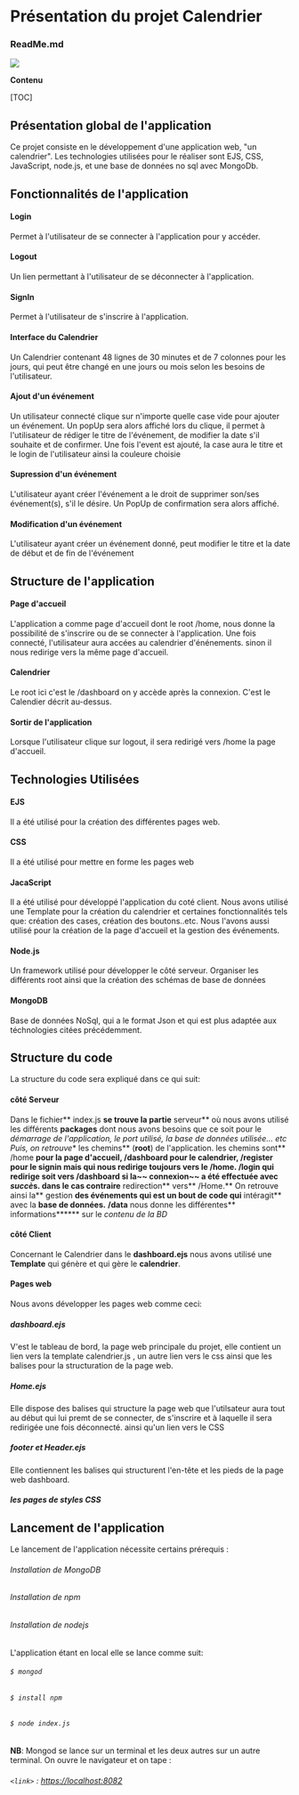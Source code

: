 # Présentation du projet Calendrier 



### ReadMe.md

![](https://pandao.github.io/editor.md/images/logos/editormd-logo-180x180.png)




**Contenu**

[TOC]

## Présentation global de l'application
Ce projet consiste en le développement d'une application web, "un calendrier". Les technologies utilisées pour le réaliser sont EJS, CSS, JavaScript, node.js, et une base de données no sql avec  MongoDb.
##  Fonctionnalités de l'application

####  Login 
Permet à l'utilisateur de se connecter à l'application pour y accéder.
#### Logout
Un lien permettant à l'utilisateur de se déconnecter à l'application.
#### SignIn
Permet à l'utilisateur de s'inscrire à l'application.
#### Interface du Calendrier
Un Calendrier contenant 48 lignes de 30 minutes et de 7 colonnes pour les jours, qui peut être changé en une jours ou mois selon les besoins de l'utilisateur.
#### Ajout d'un événement
Un utilisateur connecté clique sur n'importe quelle case vide pour ajouter un événement. Un popUp sera alors affiché lors du clique, il permet à l'utilisateur de rédiger le titre de l'événement, de modifier la date s'il souhaite et de confirmer. Une fois l'event est ajouté, la case aura le titre et le login de l'utilisateur ainsi la couleure choisie
#### Supression d'un événement
L'utilisateur ayant créer l'événement a le droit de supprimer  son/ses événement(s), s'il le désire. Un PopUp de confirmation sera alors affiché.
#### Modification d'un événement
L'utilisateur  ayant créer un événement donné, peut modifier le titre et la date de début et de fin de l'événement
## Structure de l'application
#### Page d'accueil
L'application a comme page d'accueil dont le root /home,  nous donne la possibilité de s'inscrire ou de se connecter à l'application. Une fois connecté, l'utilisateur aura accées au calendrier d'énénements. sinon il nous redirige vers la même page d'accueil.
#### Calendrier
Le root ici c'est le /dashboard on y accède après la connexion. C'est le Calendier décrit au-dessus.
#### Sortir de l'application
Lorsque l'utilisateur clique sur logout, il sera redirigé vers /home la page d'accueil. 
## Technologies Utilisées
#### EJS
Il a été utilisé pour la création des différentes pages web.
#### CSS
Il a été utilisé pour  mettre en forme les pages web
#### JacaScript
Il a été utilisé pour développé l'application du coté client. Nous avons utilisé une Template pour la création du calendrier et certaines fonctionnalités tels que: création des cases, création des boutons..etc. Nous l'avons aussi utilisé pour la création de la page d'accueil et la gestion des événements.
#### Node.js
Un framework utilisé pour développer le côté serveur. Organiser les différents root ainsi que  la création des schémas de  base de données
#### MongoDB
Base de données NoSql, qui a le format Json et qui est plus adaptée aux téchnologies citées précédemment.
##  Structure du code
La structure du code sera expliqué dans ce qui suit:
#### côté Serveur
Dans le fichier** index.js **se trouve la partie** serveur** où nous avons utilisé les différents **packages** dont nous avons besoins que ce soit pour le *démarrage de l'application, *le port utilisé*, *la base de données utilisée*...  etc
Puis, on retrouve** les chemins** (**root**) de l'application. les chemins sont** /home **pour la **page d'accueil**, **/dashboard** pour le **calendrier**, **/register **pour le **signin** mais qui nous redirige toujours vers le **/home**.
**/login** qui redirige soit vers** /dashboard** si la~~ connexion~~ a été effectuée avec *succè*s. dans le cas contraire** redirection**  vers** /Home.**
On retrouve ainsi la** gestion **des **événements** qui  est un bout de **code** qui** intéragit** avec la **base de données.**
**/data** nous donne les différentes** informations****** sur le *contenu de la BD*
#### côté Client
Concernant le Calendrier dans le **dashboard.ejs** nous avons utilisé une **Template** qui génère et qui gère le **calendrier**.
#### Pages web
Nous avons développer les pages web comme ceci:
##### dashboard.ejs
V'est le tableau de bord, la page web principale  du projet, elle contient un lien vers la template calendrier.js , un autre lien vers le css ainsi que les balises pour la structuration de la page web.
##### Home.ejs
Elle dispose des balises qui  structure  la  page web que l'utilsateur aura tout au début qui lui premt de se connecter, de s'inscrire et à laquelle il sera redirigée une fois déconnecté. ainsi qu'un lien vers le CSS

##### footer et Header.ejs
Elle contiennent les balises qui structurent l'en-tête et les pieds de la page web dashboard.

##### les  pages de styles CSS

##  Lancement de l'application
Le lancement de l'application nécessite certains prérequis :
###### Installation  de MongoDB
###### Installation  de npm
###### Installation  de nodejs
L'application étant en local elle se  lance comme suit:
###### `$ mongod`  
###### `$ install npm`
###### `$ node index.js`
**NB**: Mongod se lance sur un terminal et les deux autres sur un autre terminal.
On ouvre le navigateur et on tape :
###### `<link>` : <https://localhost:8082>







